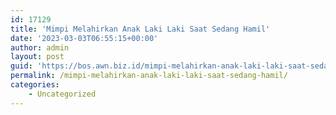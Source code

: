 ```yaml
---
id: 17129
title: 'Mimpi Melahirkan Anak Laki Laki Saat Sedang Hamil'
date: '2023-03-03T06:55:15+00:00'
author: admin
layout: post
guid: 'https://bos.awn.biz.id/mimpi-melahirkan-anak-laki-laki-saat-sedang-hamil/'
permalink: /mimpi-melahirkan-anak-laki-laki-saat-sedang-hamil/
categories:
    - Uncategorized
---
```


